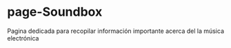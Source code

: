 # page-Soundbox
Pagina dedicada para recopilar información importante acerca del la música electrónica 
